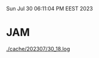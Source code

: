 Sun Jul 30 06:11:04 PM EEST 2023
# JAM
<a href='./cache/202307/30_18.log'>./cache/202307/30_18.log</a>
